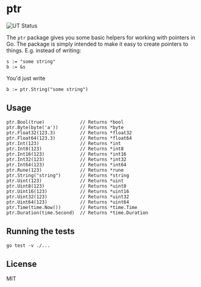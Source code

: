 # ptr

![UT Status](https://github.com/wei840222/ptr/workflows/UT/badge.svg)

The `ptr` package gives you some basic helpers for working with pointers in Go.
The package is simply intended to make it easy to create pointers to things.
E.g. instead of writing:

    s := "some string"
    b := &s

You'd just write

    b := ptr.String("some string")

## Usage

    ptr.Bool(true)             // Returns *bool
    ptr.Byte(byte('a'))        // Returns *byte
    ptr.Float32(123.3)         // Returns *float32
    ptr.Float64(123.3)         // Returns *float64
    ptr.Int(123)               // Returns *int
    ptr.Int8(123)              // Returns *int8
    ptr.Int16(123)             // Returns *int16
    ptr.Int32(123)             // Returns *int32
    ptr.Int64(123)             // Returns *int64
    ptr.Rune(123)              // Returns *rune
    ptr.String("string")       // Returns *string
    ptr.Uint(123)              // Returns *uint
    ptr.Uint8(123)             // Returns *uint8
    ptr.Uint16(123)            // Returns *uint16
    ptr.Uint32(123)            // Returns *uint32
    ptr.Uint64(123)            // Returns *uint64
    ptr.Time(time.Now())       // Returns *time.Time
    ptr.Duration(time.Second)  // Returns *time.Duration

## Running the tests

    go test -v ./...

## License

MIT
